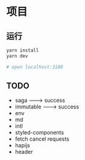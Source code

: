 # 项目

## 运行
```bash
yarn install
yarn dev

# open localhost:3100
```

## TODO
* saga ---> success
* immutable ---> success
* env
* md
* intl
* styled-components
* fetch cancel requests
* hapijs
* header
